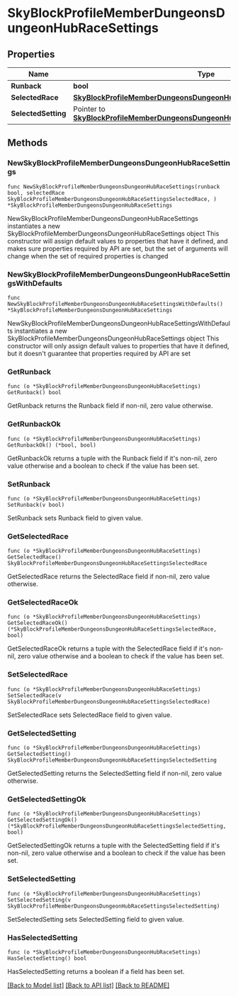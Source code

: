 # SkyBlockProfileMemberDungeonsDungeonHubRaceSettings

## Properties

Name | Type | Description | Notes
------------ | ------------- | ------------- | -------------
**Runback** | **bool** |  | 
**SelectedRace** | [**SkyBlockProfileMemberDungeonsDungeonHubRaceSettingsSelectedRace**](SkyBlockProfileMemberDungeonsDungeonHubRaceSettingsSelectedRace.md) |  | 
**SelectedSetting** | Pointer to [**SkyBlockProfileMemberDungeonsDungeonHubRaceSettingsSelectedSetting**](SkyBlockProfileMemberDungeonsDungeonHubRaceSettingsSelectedSetting.md) |  | [optional] 

## Methods

### NewSkyBlockProfileMemberDungeonsDungeonHubRaceSettings

`func NewSkyBlockProfileMemberDungeonsDungeonHubRaceSettings(runback bool, selectedRace SkyBlockProfileMemberDungeonsDungeonHubRaceSettingsSelectedRace, ) *SkyBlockProfileMemberDungeonsDungeonHubRaceSettings`

NewSkyBlockProfileMemberDungeonsDungeonHubRaceSettings instantiates a new SkyBlockProfileMemberDungeonsDungeonHubRaceSettings object
This constructor will assign default values to properties that have it defined,
and makes sure properties required by API are set, but the set of arguments
will change when the set of required properties is changed

### NewSkyBlockProfileMemberDungeonsDungeonHubRaceSettingsWithDefaults

`func NewSkyBlockProfileMemberDungeonsDungeonHubRaceSettingsWithDefaults() *SkyBlockProfileMemberDungeonsDungeonHubRaceSettings`

NewSkyBlockProfileMemberDungeonsDungeonHubRaceSettingsWithDefaults instantiates a new SkyBlockProfileMemberDungeonsDungeonHubRaceSettings object
This constructor will only assign default values to properties that have it defined,
but it doesn't guarantee that properties required by API are set

### GetRunback

`func (o *SkyBlockProfileMemberDungeonsDungeonHubRaceSettings) GetRunback() bool`

GetRunback returns the Runback field if non-nil, zero value otherwise.

### GetRunbackOk

`func (o *SkyBlockProfileMemberDungeonsDungeonHubRaceSettings) GetRunbackOk() (*bool, bool)`

GetRunbackOk returns a tuple with the Runback field if it's non-nil, zero value otherwise
and a boolean to check if the value has been set.

### SetRunback

`func (o *SkyBlockProfileMemberDungeonsDungeonHubRaceSettings) SetRunback(v bool)`

SetRunback sets Runback field to given value.


### GetSelectedRace

`func (o *SkyBlockProfileMemberDungeonsDungeonHubRaceSettings) GetSelectedRace() SkyBlockProfileMemberDungeonsDungeonHubRaceSettingsSelectedRace`

GetSelectedRace returns the SelectedRace field if non-nil, zero value otherwise.

### GetSelectedRaceOk

`func (o *SkyBlockProfileMemberDungeonsDungeonHubRaceSettings) GetSelectedRaceOk() (*SkyBlockProfileMemberDungeonsDungeonHubRaceSettingsSelectedRace, bool)`

GetSelectedRaceOk returns a tuple with the SelectedRace field if it's non-nil, zero value otherwise
and a boolean to check if the value has been set.

### SetSelectedRace

`func (o *SkyBlockProfileMemberDungeonsDungeonHubRaceSettings) SetSelectedRace(v SkyBlockProfileMemberDungeonsDungeonHubRaceSettingsSelectedRace)`

SetSelectedRace sets SelectedRace field to given value.


### GetSelectedSetting

`func (o *SkyBlockProfileMemberDungeonsDungeonHubRaceSettings) GetSelectedSetting() SkyBlockProfileMemberDungeonsDungeonHubRaceSettingsSelectedSetting`

GetSelectedSetting returns the SelectedSetting field if non-nil, zero value otherwise.

### GetSelectedSettingOk

`func (o *SkyBlockProfileMemberDungeonsDungeonHubRaceSettings) GetSelectedSettingOk() (*SkyBlockProfileMemberDungeonsDungeonHubRaceSettingsSelectedSetting, bool)`

GetSelectedSettingOk returns a tuple with the SelectedSetting field if it's non-nil, zero value otherwise
and a boolean to check if the value has been set.

### SetSelectedSetting

`func (o *SkyBlockProfileMemberDungeonsDungeonHubRaceSettings) SetSelectedSetting(v SkyBlockProfileMemberDungeonsDungeonHubRaceSettingsSelectedSetting)`

SetSelectedSetting sets SelectedSetting field to given value.

### HasSelectedSetting

`func (o *SkyBlockProfileMemberDungeonsDungeonHubRaceSettings) HasSelectedSetting() bool`

HasSelectedSetting returns a boolean if a field has been set.


[[Back to Model list]](../README.md#documentation-for-models) [[Back to API list]](../README.md#documentation-for-api-endpoints) [[Back to README]](../README.md)


